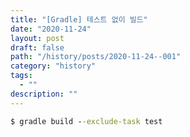```yaml
---
title: "[Gradle] 테스트 없이 빌드"
date: "2020-11-24"
layout: post
draft: false
path: "/history/posts/2020-11-24--001"
category: "history"
tags:
  - ""
description: ""
---
```


```cmd
$ gradle build --exclude-task test
```


